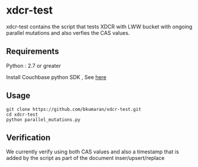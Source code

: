 # xdcr-test
xdcr-test contains the script that tests XDCR with LWW bucket with ongoing parallel mutations and also verfies the CAS values.

## Requirements ##
Python : 2.7 or greater

Install Couchbase python SDK , See [here](http://developer.couchbase.com/documentation/server/current/sdk/python/start-using-sdk.html)

## Usage ##
```
git clone https://github.com/bkumaran/xdcr-test.git
cd xdcr-test
python parallel_mutations.py
```

## Verification ##
We currently verify using both CAS values and also a timestamp that is added by the script as part of the document inser/upsert/replace
